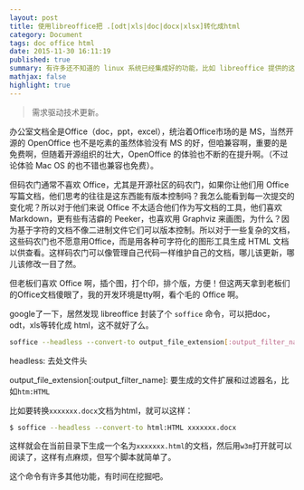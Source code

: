 ```yaml
---
layout: post
title: 使用libreoffice把 .[odt|xls|doc|docx|xlsx]转化成html
category: Document
tags: doc office html
date: 2015-11-30 16:11:19
published: true
summary: 有许多还不知道的 linux 系统已经集成好的功能，比如 libreoffice 提供的这个功能，可以把 office 文档或者表格转化成 html。
mathjax: false
highlight: true
---
```


> 需求驱动技术更新。

办公室文档全是Office（doc，ppt，excel），统治着Office市场的是 MS，当然开源的 OpenOffice 也不是吃素的虽然体验没有 MS 的好，但咱兼容啊，重要的是免费啊，但随着开源组织的壮大，OpenOffice 的体验也不断的在提升啊。（不过论体验 Mac OS 的也不错也兼容也免费）。

但码农门通常不喜欢 Office，尤其是开源社区的码农门，如果你让他们用 Office 写篇文档，他们思考的往往是这东西能有版本控制吗？我怎么能看到每一次提交的变化呢？所以对于他们来说 Office 不太适合他们作为写文档的工具，他们喜欢 Markdown，更有些有洁癖的 Peeker，也喜欢用 Graphviz 来画图，为什么？因为基于字符的文档不像二进制文件它们可以版本控制。所以对于一些复杂的文档，这些码农门也不愿意用Office，而是用各种可字符化的图形工具生成 HTML 文档以供查看。这样码农门可以像管理自己代码一样维护自己的文档，哪儿该更新，哪儿该修改一目了然。

但老板们喜欢 Office 啊，插个图，打个印，排个版，方便！但这两天拿到老板们的Office文档傻眼了，我的开发环境是tty啊，看个毛的 Office 啊。

google了一下，居然发现 libreoffice 封装了个 `soffice` 命令，可以把doc，odt，xls等转化成 html，这不就好了么。

```bash
soffice --headless --convert-to output_file_extension[:output_filter_name] [--outdir output_dir] files
```

headless: 去处文件头

output_file_extension[:output_filter_name]: 要生成的文件扩展和过滤器名，比如`htm:HTML`

比如要转换`xxxxxxx.docx`文档为html，就可以这样：

```bash
$ soffice --headless --convert-to html:HTML xxxxxxx.docx
```

这样就会在当前目录下生成一个名为`xxxxxxx.html`的文档，然后用`w3m`打开就可以阅读了，这样有点麻烦，但写个脚本就简单了。

这个命令有许多其他功能，有时间在挖掘吧。
